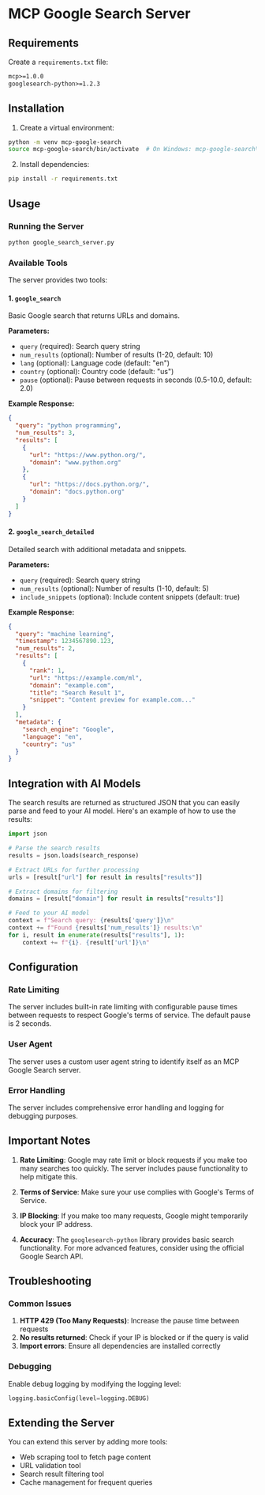 # MCP Google Search Server

## Requirements

Create a `requirements.txt` file:

```txt
mcp>=1.0.0
googlesearch-python>=1.2.3
```

## Installation

1. Create a virtual environment:
```bash
python -m venv mcp-google-search
source mcp-google-search/bin/activate  # On Windows: mcp-google-search\Scripts\activate
```

2. Install dependencies:
```bash
pip install -r requirements.txt
```

## Usage

### Running the Server

```bash
python google_search_server.py
```

### Available Tools

The server provides two tools:

#### 1. `google_search`
Basic Google search that returns URLs and domains.

**Parameters:**
- `query` (required): Search query string
- `num_results` (optional): Number of results (1-20, default: 10)
- `lang` (optional): Language code (default: "en")
- `country` (optional): Country code (default: "us")
- `pause` (optional): Pause between requests in seconds (0.5-10.0, default: 2.0)

**Example Response:**
```json
{
  "query": "python programming",
  "num_results": 3,
  "results": [
    {
      "url": "https://www.python.org/",
      "domain": "www.python.org"
    },
    {
      "url": "https://docs.python.org/",
      "domain": "docs.python.org"
    }
  ]
}
```

#### 2. `google_search_detailed`
Detailed search with additional metadata and snippets.

**Parameters:**
- `query` (required): Search query string
- `num_results` (optional): Number of results (1-10, default: 5)
- `include_snippets` (optional): Include content snippets (default: true)

**Example Response:**
```json
{
  "query": "machine learning",
  "timestamp": 1234567890.123,
  "num_results": 2,
  "results": [
    {
      "rank": 1,
      "url": "https://example.com/ml",
      "domain": "example.com",
      "title": "Search Result 1",
      "snippet": "Content preview for example.com..."
    }
  ],
  "metadata": {
    "search_engine": "Google",
    "language": "en",
    "country": "us"
  }
}
```

## Integration with AI Models

The search results are returned as structured JSON that you can easily parse and feed to your AI model. Here's an example of how to use the results:

```python
import json

# Parse the search results
results = json.loads(search_response)

# Extract URLs for further processing
urls = [result["url"] for result in results["results"]]

# Extract domains for filtering
domains = [result["domain"] for result in results["results"]]

# Feed to your AI model
context = f"Search query: {results['query']}\n"
context += f"Found {results['num_results']} results:\n"
for i, result in enumerate(results["results"], 1):
    context += f"{i}. {result['url']}\n"
```

## Configuration

### Rate Limiting
The server includes built-in rate limiting with configurable pause times between requests to respect Google's terms of service. The default pause is 2 seconds.

### User Agent
The server uses a custom user agent string to identify itself as an MCP Google Search server.

### Error Handling
The server includes comprehensive error handling and logging for debugging purposes.

## Important Notes

1. **Rate Limiting**: Google may rate limit or block requests if you make too many searches too quickly. The server includes pause functionality to help mitigate this.

2. **Terms of Service**: Make sure your use complies with Google's Terms of Service.

3. **IP Blocking**: If you make too many requests, Google might temporarily block your IP address.

4. **Accuracy**: The `googlesearch-python` library provides basic search functionality. For more advanced features, consider using the official Google Search API.

## Troubleshooting

### Common Issues

1. **HTTP 429 (Too Many Requests)**: Increase the pause time between requests
2. **No results returned**: Check if your IP is blocked or if the query is valid
3. **Import errors**: Ensure all dependencies are installed correctly

### Debugging

Enable debug logging by modifying the logging level:

```python
logging.basicConfig(level=logging.DEBUG)
```

## Extending the Server

You can extend this server by adding more tools:

- Web scraping tool to fetch page content
- URL validation tool
- Search result filtering tool
- Cache management for frequent queries
